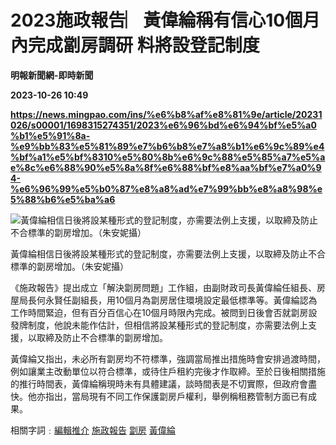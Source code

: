 # 2023施政報告︳黃偉綸稱有信心10個月內完成劏房調研 料將設登記制度
**明報新聞網-即時新聞**

**2023-10-26 10:49**

**https://news.mingpao.com/ins/%e6%b8%af%e8%81%9e/article/20231026/s00001/1698315274351/2023%e6%96%bd%e6%94%bf%e5%a0%b1%e5%91%8a-%e9%bb%83%e5%81%89%e7%b6%b8%e7%a8%b1%e6%9c%89%e4%bf%a1%e5%bf%8310%e5%80%8b%e6%9c%88%e5%85%a7%e5%ae%8c%e6%88%90%e5%8a%8f%e6%88%bf%e8%aa%bf%e7%a0%94-%e6%96%99%e5%b0%87%e8%a8%ad%e7%99%bb%e8%a8%98%e5%88%b6%e5%ba%a6**

![黃偉綸相信日後將設某種形式的登記制度，亦需要法例上支援，以取締及防止不合標準的劏房增加。（朱安妮攝）](https://fs.mingpao.com/ins/20231026/s00001/32c6d43f0a7a5076caafa8b90e0e5d79.jpg)

黃偉綸相信日後將設某種形式的登記制度，亦需要法例上支援，以取締及防止不合標準的劏房增加。（朱安妮攝）

《施政報告》提出成立「解決劏房問題」工作組，由副財政司長黃偉綸任組長、房屋局長何永賢任副組長，用10個月為劏房居住環境設定最低標準等。黃偉綸認為工作時間緊迫，但有百分百信心在10個月時限內完成。被問到日後會否就劏房設發牌制度，他說未能作估計，但相信將設某種形式的登記制度，亦需要法例上支援，以取締及防止不合標準的劏房增加。

黃偉綸又指出，未必所有劏房均不符標準，強調當局推出措施時會安排過渡時間，例如讓業主改動單位以符合標準，或待住戶租約完後才作取締。至於日後相關措施的推行時間表，黃偉綸稱現時未有具體建議，談時間表是不切實際，但政府會盡快。他亦指出，當局現有不同工作保護劏房戶權利，舉例稱租務管制方面已有成果。

相關字詞﹕[編輯推介](https://news.mingpao.com/ins/%e6%b8%af%e8%81%9e/article/20231026/s00001/php/search2.php?pnssection=all&inssection=all&searchtype=A&keywords=%E7%B7%A8%E8%BC%AF%E6%8E%A8%E4%BB%8B) [施政報告](https://news.mingpao.com/ins/%e6%b8%af%e8%81%9e/article/20231026/s00001/php/search2.php?pnssection=all&inssection=all&searchtype=A&keywords=%E6%96%BD%E6%94%BF%E5%A0%B1%E5%91%8A) [劏房](https://news.mingpao.com/ins/%e6%b8%af%e8%81%9e/article/20231026/s00001/php/search2.php?pnssection=all&inssection=all&searchtype=A&keywords=%E5%8A%8F%E6%88%BF) [黃偉綸](https://news.mingpao.com/ins/%e6%b8%af%e8%81%9e/article/20231026/s00001/php/search2.php?pnssection=all&inssection=all&searchtype=A&keywords=%E9%BB%83%E5%81%89%E7%B6%B8)
